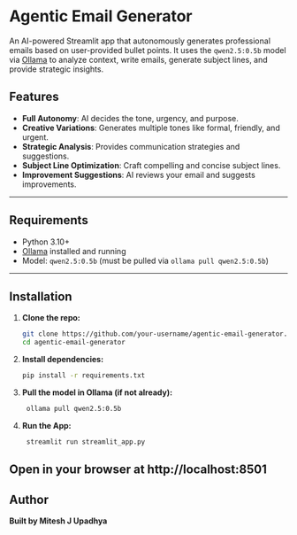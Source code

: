 #  Agentic Email Generator

An AI-powered Streamlit app that autonomously generates professional emails based on user-provided bullet points. It uses the `qwen2.5:0.5b` model via [Ollama](https://ollama.com) to analyze context, write emails, generate subject lines, and provide strategic insights.

##  Features

- **Full Autonomy**: AI decides the tone, urgency, and purpose.
- **Creative Variations**: Generates multiple tones like formal, friendly, and urgent.
- **Strategic Analysis**: Provides communication strategies and suggestions.
- **Subject Line Optimization**: Craft compelling and concise subject lines.
- **Improvement Suggestions**: AI reviews your email and suggests improvements.

---

##  Requirements

- Python 3.10+
- [Ollama](https://ollama.com) installed and running
- Model: `qwen2.5:0.5b` (must be pulled via `ollama pull qwen2.5:0.5b`)

---

##  Installation

1. **Clone the repo:**
   ```bash
   git clone https://github.com/your-username/agentic-email-generator.git
   cd agentic-email-generator
2. **Install dependencies:**
   ```bash
   pip install -r requirements.txt
3. **Pull the model in Ollama (if not already):**
   ```bash
    ollama pull qwen2.5:0.5b
4. **Run the App:**
   ```bash
    streamlit run streamlit_app.py
Open in your browser at http://localhost:8501
---
## Author
**Built by Mitesh J Upadhya**
